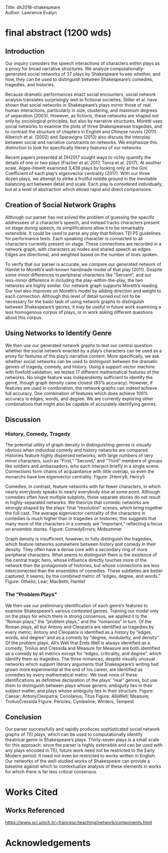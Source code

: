 Title: dh2018-shakespeare  
Author: Lawrence Evalyn

# final abstract (1200 wds) #

## Introduction ##

Our inquiry considers the speech interactions of characters within plays as a proxy for broad narrative structures. We analyze computationally-generated social networks of 37 plays by Shakespeare to see whether, and how, they can be used to distinguish between Shakespeare’s comedies, tragedies, and histories.

Because dramatic performances enact social encounters, social network analysis translates surprisingly well to fictional societies. Stiller et al. have shown that social networks in Shakespeare’s plays mirror those of real human interactions, particularly in size, clustering, and maximum degrees of separation (2003). However, as fictions, these networks are shaped not only by sociological principles, but also by narrative structures. Moretti uses social networks to examine the plots of three Shakespearean tragedies, and to contrast the structure of chapters in English and Chinese novels (2011). Alberich et al. (2002) and Sparavigna (2013) also discuss the interplay between social and narrative constraints on networks. We emphasize this distinction to look for specifically literary features of our networks.

Recent papers presented at DH2017 sought ways to richly quantify the details of one or two plays (Fischer et al. 2017, Tonra et al. 2017). At another scale, Algee-Hewitt examined 3,439 plays by looking only at the Gini Coefficient of each play’s eigenvector centrality (2017). With our three dozen plays, we attempt to strike a fruitful middle ground in the inevitable balancing act between detail and scale. Each play is considered individually, but at a level of abstraction which allows rapid and direct comparisons.

## Creation of Social Network Graphs ##

Although our parser has not solved the problem of guessing the specific addressees of a character’s speech, and instead tracks characters present on stage during speech, its simplifications allow it to be remarkably extensible. It could be used to parse any play that follows TEI P5 guidelines for performance texts. Each speaking character is connected to all characters currently present on stage. These connections are recorded in a network graph, with characters as nodes and shared speech as edges. Edges are directional, and weighted based on the number of lines spoken.

To verify that our parser is accurate, we compare our generated network of Hamlet to Moretti’s well-known handmade model of that play (2011). Despite some minor differences in peripheral characters like “Servant”, and our less-minor difference in including the play-within-the-play, the two networks are highly similar. Our network graph supports Moretti’s reading. Our tool also improves on Moretti’s model by adding direction and weight to each connection. Although this level of detail turned out not to be necessary for the basic task of using network graphs to distinguish between Shakespeare’s genres, it may be useful in future work examining a less homogenous corpus of plays, or in work asking different questions about this corpus.

## Using Networks to Identify Genre ##

We then use our generated network graphs to test our central question: whether the social network enacted by a play’s characters can be used as a proxy for features of the play’s narrative content. More specifically, we ask whether social networks can be used to distinguish between the dramatic genres of tragedy, comedy, and history. Using a support vector machine with fivefold validation, we tested 17 different mathematical features of the networks. No single feature was independently sufficient to identify the genre, though graph density came closest (83% accuracy). However, if features are used in combination, the network graphs can indeed achieve full accuracy. One combination of features which does achieve 100% accuracy is edges, words, and degree. We are currently exploring other combinations that might also be capable of accurately identifying genres.

## Discussion ##

### History, Comedy, Tragedy ###

The potential utility of graph density in distinguishing genres is visually obvious when individual comedy and history networks are compared. Histories feature highly dispersed networks, with large numbers of very minor characters, such as “First,” “Second,” and “Third” members of groups like soldiers and ambassadors, who each interject briefly in a single scene. Connections form chains of acquaintance with little overlap, so even the monarchs have low eigenvector centrality.
Figure: 2Henry6; Henry5

Comedies, in contrast, feature networks with far fewer characters, in which nearly everybody speaks to nearly everybody else at some point. Although comedies often have multiple subplots, these separate stories do not result in highly-separated networks. We theorize that comedic networks are strongly shaped by the plays’ final “resolution” scenes, which bring together the full cast. The average eigenvector centrality of the characters in comedies is much higher than in tragedies or histories; this suggests that many more of the characters in a comedy are “important,” reflecting a focus on ensemble stories.
Figure: ComedyErrors; Midsummer
 
Graph density is insufficient, however, to fully distinguish the tragedies, which feature networks somewhere between history and comedy in their density. They often have a dense core with a secondary ring of more peripheral characters. What seems to distinguish them is the existence of the central tragic hero, whose influence directly touches more of the network than the protagonists of histories, but whose connections are less interconnected than the ensembles of comedies. These subtleties are better captured, it seems, by the combined metric of “edges, degree, and words.”
Figure: Othello; Lear; MacBeth; Hamlet

### The "Problem Plays" ###

We then use our preliminary identification of each genre’s features to examine Shakespeare’s various contested genres. Training our model only on the plays for which there is strong consensus, we applied it to the “Roman plays,” the “problem plays,” and the “romances” in turn. Of the Roman plays, all but Antony and Cleopatra are identified as tragedies by every metric; Antony and Cleopatra is identified as a history by “edges, words, and degree” and as a comedy by “degree, modularity, and density”. Of the problem plays, All’s Well that Ends Well is always identified as a comedy; Troilus and Cressida and Measure for Measure are both identified as a comedy by all metrics except for “edges, criticality, and degree”, which identify them as tragedies. The three romances, despite visually unusual networks which support literary arguments that Shakespeare’s writing had grown more experimental at the end of his career, are identified as comedies by every mathematical metric. We treat none of these identifications as definitive declaration of the plays’ “real” genres, but use them to distinguish between plays whose generic ambiguity lies in their subject matter, and plays whose ambiguity lies in their structure.
Figure: Caesar; AntonyCleopatra; Coriolanus; Titus
Figure: AllsWell; Measure; TroilusCressida
Figure: Pericles; Cymbeline; Winters; Tempest

## Conclusion ##

Our parser successfully and rapidly produces sophisticated social network graphs of TEI plays, which can be used to computationally identify theatrical genre in Shakespeare’s plays. Thirty-seven plays is a small scale for this approach: since the parser is highly extensible and can be used with any plays encoded in TEI, future work need not be restricted to the Early Modern period. It need not even be restricted to works written in English. Our networks of the well-studied works of Shakespeare can provide a baseline against which to contextualize analysis of these elements in works for which there is far less critical consensus.

# Works Cited #

## Works Referenced ##

https://www.sci.unich.it/~francesc/teaching/network/components.html

# Acknowledgements #
